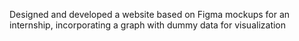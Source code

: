Designed and developed a website based on Figma mockups for an internship, incorporating a graph with dummy data for visualization
